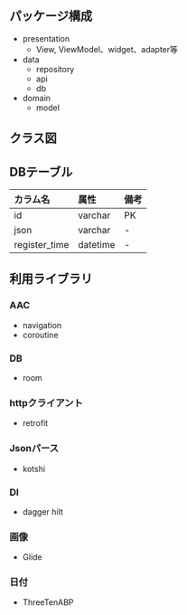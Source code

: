 ## パッケージ構成

- presentation
    - View, ViewModel、widget、adapter等
- data
    - repository
    - api
    - db
- domain
    - model

## クラス図


## DBテーブル

|カラム名|属性|備考|
|:--|:--|:--|
|id|varchar|PK|
|json|varchar|-|
|register_time|datetime|-|

## 利用ライブラリ
### AAC
- navigation
- coroutine

### DB
- room

### httpクライアント
- retrofit

### Jsonパース
- kotshi

### DI
- dagger hilt

### 画像
- Glide

### 日付
- ThreeTenABP